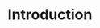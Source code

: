 ---
layout: chapter
title: Introduction
slides:

  - class: title-slide
    content: |

      ![Gather Workshops Logo]([[BASE_URL]]/theme/assets/images/gw_logo.png)

      # Web Data with SQLite
      _Create and publish a dynamic web app_



  - content: |

      ## Apps we need

      We use a wide selection of tools in this course.
      Let's quickly discuss what they are each for.


  - content: |

      ### Web Browser

      We're building a website, so a web browser is critical!
      We recommend Google Chrome and use it for demos.


  - content: |

      ### Code Editor
      
      We recommend a simple but modern editor,
      such as [SublimeText](http://sublimetext.com){:target="_blank"}, [Atom](http://atom.io){:target="_blank"} or [Visual Studio Code](http://code.visualstudio.com){:target="_blank"}.

    notes: |

      You're welcome to use a code editor of your choice, but check out our recommendations if you have a chance!


  - content: |

      ### SQLite Studio

      Used for working with databases visually.
      This app is free and cross-platform.

      [Download SQLite Studio](http://sqlitestudio.pl/?act=download){:target="_blank"}






  - content: |

      ## Command Line Tools

      We also need some tools installed which
      can only be used from the shell.

  - content: |

      ### SQLite3

      The latest version of SQLite works really nicely
      with Python, so we'll use it for our app.

      [Download SQLite](http://sqlite.org/download.html){:target="_blank"}


  - content: |

      ### Python 3

      Python will be the "back-end" of our website,
      communicating between our web page and database.

      [Download Python3](http://python.org/downloads){:target="_blank"}


  - content: |

      ### Flask

      Flask is a framework for Python which makes
      it easier to build websites with databases.

      [Download Flask](http://flask.pocoo.org){:target="_blank"}


  - content: |

      ### Flask Login

      Flask Login is a plugin for Flask which makes
      user login and session management easier.

      [Install Flask Login](https://github.com/maxcountryman/flask-login){:target="_blank"}




  

  - content: |

      ## Web Services

      This part is optional, but could be a handy
      service for designing visual database plans.

      [Sign up for Vertabelo](http://vertabelo.com){:target="_blank"}





  - content: |

      ![Thumbs Up!]([[BASE_URL]]/theme/assets/images/thumbs-up.svg){: height="200"}

      ## Introduction: Complete!

      [Take me to the next chapter!](databases.html)


---